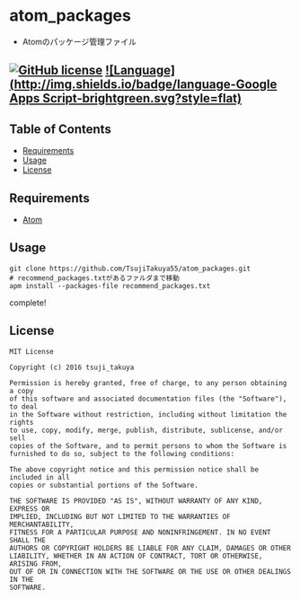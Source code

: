 # atom_packages

- Atomのパッケージ管理ファイル

[![GitHub license](https://img.shields.io/badge/license-MIT-brightgreen.svg)](https://github.com/konifar/fab-transformation/blob/master/LICENSE) [![Language](http://img.shields.io/badge/language-Google Apps Script-brightgreen.svg?style=flat)](https://developers.google.com/apps-script/)
--------------------------------------------------------------------------------

## Table of Contents

- [Requirements](#Requirements)
- [Usage](#Usage)
- [License](#License)

## Requirements

- [Atom](https://atom.io/)

## Usage

```shell
git clone https://github.com/TsujiTakuya55/atom_packages.git
# recommend_packages.txtがあるファルダまで移動
apm install --packages-file recommend_packages.txt
```

complete!

## License

```
MIT License

Copyright (c) 2016 tsuji_takuya

Permission is hereby granted, free of charge, to any person obtaining a copy
of this software and associated documentation files (the "Software"), to deal
in the Software without restriction, including without limitation the rights
to use, copy, modify, merge, publish, distribute, sublicense, and/or sell
copies of the Software, and to permit persons to whom the Software is
furnished to do so, subject to the following conditions:

The above copyright notice and this permission notice shall be included in all
copies or substantial portions of the Software.

THE SOFTWARE IS PROVIDED "AS IS", WITHOUT WARRANTY OF ANY KIND, EXPRESS OR
IMPLIED, INCLUDING BUT NOT LIMITED TO THE WARRANTIES OF MERCHANTABILITY,
FITNESS FOR A PARTICULAR PURPOSE AND NONINFRINGEMENT. IN NO EVENT SHALL THE
AUTHORS OR COPYRIGHT HOLDERS BE LIABLE FOR ANY CLAIM, DAMAGES OR OTHER
LIABILITY, WHETHER IN AN ACTION OF CONTRACT, TORT OR OTHERWISE, ARISING FROM,
OUT OF OR IN CONNECTION WITH THE SOFTWARE OR THE USE OR OTHER DEALINGS IN THE
SOFTWARE.
```

